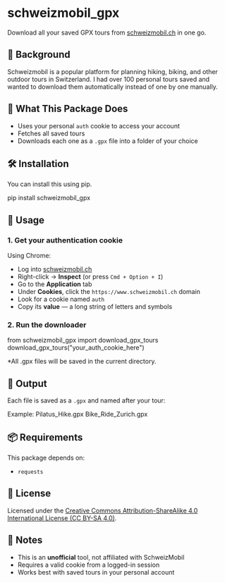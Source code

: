 # schweizmobil_gpx

Download all your saved GPX tours from [schweizmobil.ch](https://www.schweizmobil.ch/) in one go.

## 📍 Background

Schweizmobil is a popular platform for planning hiking, biking, and other outdoor tours in Switzerland. 
I had over 100 personal tours saved and wanted to download them automatically instead of one by one manually. 


## 🧠 What This Package Does

- Uses your personal `auth` cookie to access your account
- Fetches all saved tours
- Downloads each one as a `.gpx` file into a folder of your choice


## 🛠 Installation

You can install this using pip.

pip install schweizmobil_gpx

## 🧾 Usage

### 1. Get your authentication cookie

Using Chrome:

- Log into [schweizmobil.ch](https://www.schweizmobil.ch/)
- Right-click → **Inspect** (or press `Cmd + Option + I`)
- Go to the **Application** tab
- Under **Cookies**, click the `https://www.schweizmobil.ch` domain
- Look for a cookie named `auth`
- Copy its **value** — a long string of letters and symbols

### 2. Run the downloader


from schweizmobil_gpx import download_gpx_tours
download_gpx_tours("your_auth_cookie_here")

*All .gpx files will be saved in the current directory.


## 📂 Output

Each file is saved as a `.gpx` and named after your tour:

Example:
Pilatus_Hike.gpx
Bike_Ride_Zurich.gpx


## 📦 Requirements

This package depends on:

- `requests`

## 🔐 License

Licensed under the [Creative Commons Attribution-ShareAlike 4.0 International License (CC BY-SA 4.0)](https://creativecommons.org/licenses/by-sa/4.0/).

## 🚧 Notes

- This is an **unofficial** tool, not affiliated with SchweizMobil
- Requires a valid cookie from a logged-in session
- Works best with saved tours in your personal account
